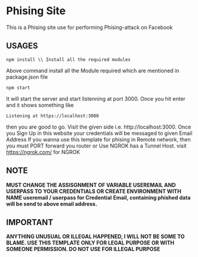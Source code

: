 # Phising Site
This is a Phising site use for performing Phising-attack on Facebook
## USAGES
````
npm install \\ Install all the required modules
````
Above command install all the Module required which are mentioned in package.json file
````
npm start
````
It will start the server and start listenning at port 3000.
Once you hit enter and it shows something like
````
Listening at https://localhost:3000
````
then you are good to go. Visit the given side i.e. http://localhost:3000. Once you Sign Up in this website your credentials will be messaged to given Email Address
If you wanna use this template for phising in Remote network,  then you must PORT forward you router or Use NGROK has a Tunnel Host.
visit https://ngrok.com/ for NGROK

## NOTE
__MUST CHANGE THE ASSISGNMENT OF VARIABLE USEREMAIL AND USERPASS TO YOUR CREDENTIALS OR CREATE ENVIRONMENT WITH NAME useremail / userpass for Credential__
__Email, containing phished data will be send to above email address.__

## IMPORTANT 
__ANYTHING UNUSUAL OR ILLEGAL HAPPENED, I WILL NOT BE SOME TO BLAME. USE THIS TEMPLATE ONLY FOR LEGAL PURPOSE OR WITH SOMEONE PERMISSION. DO NOT USE FOR ILLEGAL PURPOSE__
